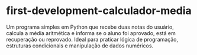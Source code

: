 # first-development-calculador-media
Um programa simples em Python que recebe duas notas do usuário, calcula a média aritmética e informa se o aluno foi aprovado, está em recuperação ou reprovado. Ideal para praticar lógica de programação, estruturas condicionais e manipulação de dados numéricos.
